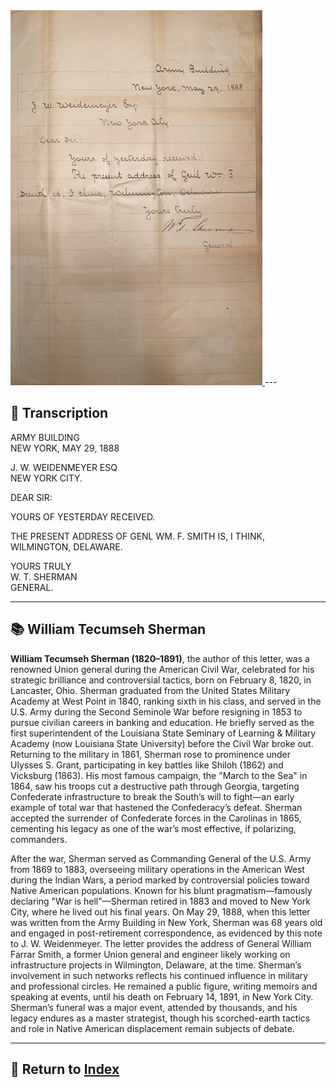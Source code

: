 <a href="assets/Sherman_Letter.jpg" target="_blank">
  <img src="assets/Sherman_Letter.jpg" alt="Sherman Letter" style="max-width: 80%; height: auto;"/>
</a>
---

## 📜 Transcription

ARMY BUILDING  
NEW YORK, MAY 29, 1888  

J. W. WEIDENMEYER ESQ  
NEW YORK CITY.  

DEAR SIR:  

YOURS OF YESTERDAY RECEIVED.  

THE PRESENT ADDRESS OF GENL WM. F. SMITH IS, I THINK, WILMINGTON, DELAWARE.  

YOURS TRULY  
W. T. SHERMAN  
GENERAL.  

---

## 📚 William Tecumseh Sherman

**William Tecumseh Sherman (1820–1891)**, the author of this letter, was a renowned Union general during the American Civil War, celebrated for his strategic brilliance and controversial tactics, born on February 8, 1820, in Lancaster, Ohio. Sherman graduated from the United States Military Academy at West Point in 1840, ranking sixth in his class, and served in the U.S. Army during the Second Seminole War before resigning in 1853 to pursue civilian careers in banking and education. He briefly served as the first superintendent of the Louisiana State Seminary of Learning & Military Academy (now Louisiana State University) before the Civil War broke out. Returning to the military in 1861, Sherman rose to prominence under Ulysses S. Grant, participating in key battles like Shiloh (1862) and Vicksburg (1863). His most famous campaign, the "March to the Sea" in 1864, saw his troops cut a destructive path through Georgia, targeting Confederate infrastructure to break the South’s will to fight—an early example of total war that hastened the Confederacy’s defeat. Sherman accepted the surrender of Confederate forces in the Carolinas in 1865, cementing his legacy as one of the war’s most effective, if polarizing, commanders.

After the war, Sherman served as Commanding General of the U.S. Army from 1869 to 1883, overseeing military operations in the American West during the Indian Wars, a period marked by controversial policies toward Native American populations. Known for his blunt pragmatism—famously declaring "War is hell"—Sherman retired in 1883 and moved to New York City, where he lived out his final years. On May 29, 1888, when this letter was written from the Army Building in New York, Sherman was 68 years old and engaged in post-retirement correspondence, as evidenced by this note to J. W. Weidenmeyer. The letter provides the address of General William Farrar Smith, a former Union general and engineer likely working on infrastructure projects in Wilmington, Delaware, at the time. Sherman’s involvement in such networks reflects his continued influence in military and professional circles. He remained a public figure, writing memoirs and speaking at events, until his death on February 14, 1891, in New York City. Sherman’s funeral was a major event, attended by thousands, and his legacy endures as a master strategist, though his scorched-earth tactics and role in Native American displacement remain subjects of debate.

---

## 🔗 Return to [Index](index.md)